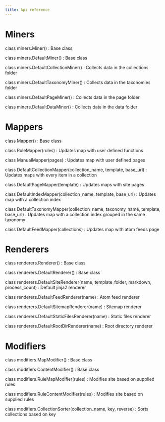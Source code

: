 ```yaml
---
title: Api reference
---
```


# Miners

class miners.Miner()
: Base class


class miners.DefaultMiner()
: Base class


class miners.DefaultCollectionMiner()
: Collects data in the collections folder


class miners.DefaultTaxonomyMiner()
: Collects data in the taxonomies folder


class miners.DefaultPageMiner()
: Collects data in the page folder


class miners.DefaultDataMiner()
: Collects data in the data folder


# Mappers

class Mapper()
: Base class


class RuleMapper(rules)
: Updates map with user defined functions


class ManualMapper(pages)
: Updates map with user defined pages


class DefaultCollectionMapper(collection_name, template, base_url)
: Updates maps with every item in a collection


class DefaultPageMapper(template)
: Updates maps with site pages


class DefaultIndexMapper(collection_name, template, base_url)
: Updates map with a collection index


class DefaultTaxonomyMapper(collection_name, taxonomy_name, template, base_url)
:  Updates map with a collection index grouped in the same taxonomy


class DefaultFeedMapper(collections)
: Updates map with atom feeds page


# Renderers

class renderers.Renderer()
: Base class


class renderers.DefaultRenderer()
: Base class


class renderers.DefaultSiteRenderer(name, template_folder, markdown, process_count)
: Default jinja2 renderer


class renderers.DefaultFeedRenderer(name)
: Atom feed renderer


class renderers.DefaultSitemapRenderer(name)
: Sitemap renderer


class renderers.DefaultStaticFilesRenderer(name)
: Static files renderer


class renderers.DefaultRootDirRenderer(name)
: Root directory renderer


# Modifiers

class modifiers.MapModifier()
: Base class


class modifiers.ContentModifier()
: Base class


class modifiers.RuleMapModifier(rules)
: Modifies site based on supplied rules


class modifiers.RuleContentModifier(rules)
: Modifies site based on supplied rules


class modifiers.CollectionSorter(collection_name, key, reverse)
: Sorts collections based on key
